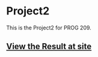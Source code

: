 Project2
========================

This is the Project2 for PROG 209.


## [View the Result at site](https://adamlcy.github.io/Project2/)